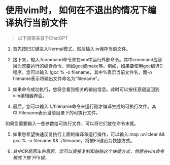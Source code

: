 # 使用vim时， 如何在不退出的情况下编译执行当前文件

> 以下回答来自于ChatGPT

1. 首先按ESC键进入Normal模式，然后输入:w保存当前文件。

2. 接下来，输入:!command命令来在vim中运行外部命令。其中command应替换为您要运行的编译命令，例如gcc或make等。例如，如果要使用gcc编译C程序，您可以输入:!gcc % -o filename，其中%表示当前文件名，而-o filename表示将输出文件命名为"filename"。

3. 如果命令成功执行，您将会看到相关的输出信息。此时可以按任意键返回到vim编辑器界面。

4. 最后，您可以输入:!./filename命令来运行刚才编译生成的可执行文件。其中./filename表示当前目录下的可执行文件。

如果您需要输入一些参数给可执行文件，可以将它们放在命令末尾。

5. 如果您希望快速反复执行上面的编译和运行操作，可以输入:map <F5> :w<CR>:!clear && gcc % -o filename && ./filename<CR>，将按F5键设为快捷方式。

6. *其中CR是回车的意思。您可以直接复制和粘贴这个快捷方式，然后在vim命令模式下按下F5键，*